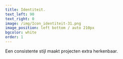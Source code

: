 ```yaml
---
title: Identiteit.
text_left: 90
text_right: 0
image: /img/Icon_identiteit-31.png
image_position: left bottom / auto 210px
bgcolor: white
order: 1
---
```


Een consistente stijl maakt projecten extra herkenbaar.
